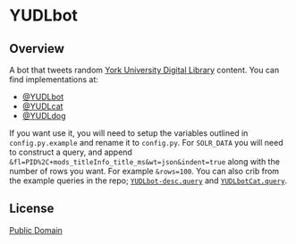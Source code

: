 # YUDLbot

## Overview

A bot that tweets random [York University Digital Library](http://digital.library.yorku.ca) content. You can find implementations at:
* [@YUDLbot](http://twitter.com/YUDLbot)
* [@YUDLcat](http://twitter.com/YUDLcat)
* [@YUDLdog](http://twitter.com/YUDLdog)

If you want use it, you will need to setup the variables outlined in `config.py.example` and rename it to `config.py`. For `SOLR_DATA` you will need to construct a query, and append `&fl=PID%2C+mods_titleInfo_title_ms&wt=json&indent=true` along with the number of rows you want. For example `&rows=100`. You can also crib from the example queries in the repo; [`YUDLbot-desc.query`](YUDLbot-desc.query) and [`YUDLbotCat.query`](YUDLbotCat.query).

## License

[Public Domain](LICENSE)
